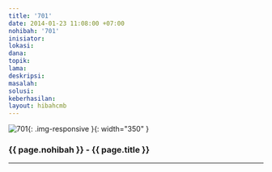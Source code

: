```yaml
---
title: '701'
date: 2014-01-23 11:08:00 +07:00
nohibah: '701'
inisiator:
lokasi:
dana:
topik:
lama:
deskripsi:
masalah:
solusi:
keberhasilan:
layout: hibahcmb
---
```


![701](/static/img/hibahcmb/701.png){: .img-responsive }{: width="350" }

### {{ page.nohibah }} - {{ page.title }}

---
